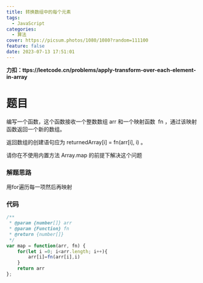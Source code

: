 ```yaml
---
title: 转换数组中的每个元素
tags:
  - JavaScript
categories:
  - 算法
cover: https://picsum.photos/1080/1080?random=111100
feature: false
date: 2023-07-13 17:51:01
---
```


**力扣：ttps://leetcode.cn/problems/apply-transform-over-each-element-in-array**


# **题目**
编写一个函数，这个函数接收一个整数数组 arr 和一个映射函数  fn ，通过该映射函数返回一个新的数组。

返回数组的创建语句应为 returnedArray[i] = fn(arr[i], i) 。

请你在不使用内置方法 Array.map 的前提下解决这个问题

### 解题思路
用for遍历每一项然后再映射

### 代码

```javascript
/**
 * @param {number[]} arr
 * @param {Function} fn
 * @return {number[]}
 */
var map = function(arr, fn) {
    for(let i =0; i<arr.length; i++){
        arr[i]=fn(arr[i],i)
    }
    return arr
};
```
```
